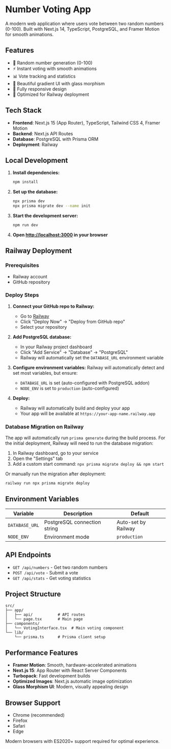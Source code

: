 # Number Voting App

A modern web application where users vote between two random numbers (0-100). Built with Next.js 14, TypeScript, PostgreSQL, and Framer Motion for smooth animations.

## Features

- 🎲 Random number generation (0-100)
- ⚡ Instant voting with smooth animations
- 📊 Vote tracking and statistics
- 🎨 Beautiful gradient UI with glass morphism
- 📱 Fully responsive design
- 🚀 Optimized for Railway deployment

## Tech Stack

- **Frontend**: Next.js 15 (App Router), TypeScript, Tailwind CSS 4, Framer Motion
- **Backend**: Next.js API Routes
- **Database**: PostgreSQL with Prisma ORM
- **Deployment**: Railway

## Local Development

1. **Install dependencies:**
   ```bash
   npm install
   ```

2. **Set up the database:**
   ```bash
   npx prisma dev
   npx prisma migrate dev --name init
   ```

3. **Start the development server:**
   ```bash
   npm run dev
   ```

4. **Open [http://localhost:3000](http://localhost:3000) in your browser**

## Railway Deployment

### Prerequisites
- Railway account
- GitHub repository

### Deploy Steps

1. **Connect your GitHub repo to Railway:**
   - Go to [Railway](https://railway.com)
   - Click "Deploy Now" → "Deploy from GitHub repo"
   - Select your repository

2. **Add PostgreSQL database:**
   - In your Railway project dashboard
   - Click "Add Service" → "Database" → "PostgreSQL"
   - Railway will automatically set the `DATABASE_URL` environment variable

3. **Configure environment variables:**
   Railway will automatically detect and set most variables, but ensure:
   - `DATABASE_URL` is set (auto-configured with PostgreSQL addon)
   - `NODE_ENV` is set to `production` (auto-configured)

4. **Deploy:**
   - Railway will automatically build and deploy your app
   - Your app will be available at `https://your-app-name.railway.app`

### Database Migration on Railway

The app will automatically run `prisma generate` during the build process. For the initial deployment, Railway will need to run the database migration:

1. In Railway dashboard, go to your service
2. Open the "Settings" tab
3. Add a custom start command: `npx prisma migrate deploy && npm start`

Or manually run the migration after deployment:
```bash
railway run npx prisma migrate deploy
```

## Environment Variables

| Variable | Description | Default |
|----------|-------------|---------|
| `DATABASE_URL` | PostgreSQL connection string | Auto-set by Railway |
| `NODE_ENV` | Environment mode | `production` |

## API Endpoints

- `GET /api/numbers` - Get two random numbers
- `POST /api/vote` - Submit a vote
- `GET /api/stats` - Get voting statistics

## Project Structure

```
src/
├── app/
│   ├── api/           # API routes
│   └── page.tsx       # Main page
├── components/
│   └── VotingInterface.tsx  # Main voting component
└── lib/
    └── prisma.ts      # Prisma client setup
```

## Performance Features

- **Framer Motion**: Smooth, hardware-accelerated animations
- **Next.js 15**: App Router with React Server Components
- **Turbopack**: Fast development builds
- **Optimized Images**: Next.js automatic image optimization
- **Glass Morphism UI**: Modern, visually appealing design

## Browser Support

- Chrome (recommended)
- Firefox
- Safari
- Edge

Modern browsers with ES2020+ support required for optimal experience.

